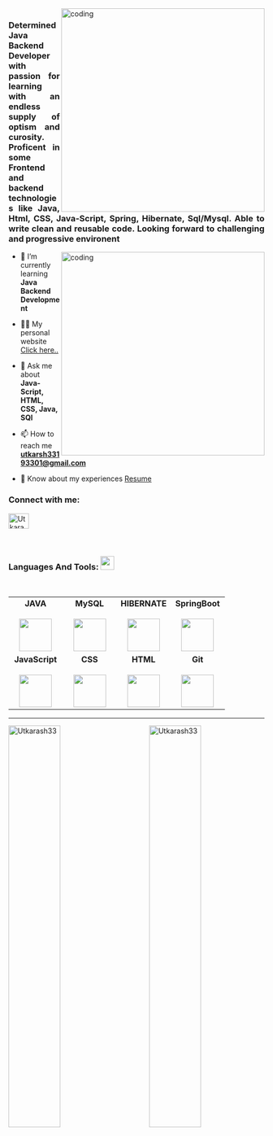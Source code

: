 <img align="right" alt="coding" width="400" src="HEY!am.png">
<h3 align="justify">Determined Java Backend Developer with passion for learning with an endless supply of optism and curosity. Proficent in some Frontend and backend technologies
like Java, Html, CSS, Java-Script, Spring, Hibernate, Sql/Mysql. 
Able to write clean and reusable code. Looking forward to challenging and progressive environent</h3>

<img align="right" alt="coding" width="400" src="https://miro.medium.com/max/1360/0*k-Snk2qOam5GZ-_S.gif">

- 🌱 I’m currently learning **Java Backend Development**

- 👨‍💻 My personal website [Click here..](https://utkarash33.github.io/)

- 💬 Ask me about **Java-Script, HTML, CSS, Java, SQl**

- 📫 How to reach me **utkarsh33193301@gmail.com**

- 📄 Know about my experiences [Resume](https://drive.google.com/file/d/1S_5NJGrawtuMxhoS6nDo1qJJmPe9c2fg/view?usp=sharing)

<h3 align="left">Connect with me:</h3>
<p align="left">
<a href="https://www.linkedin.com/in/utkarash-thakur-70439a262/" target="blank"><img align="center" src="https://raw.githubusercontent.com/rahuldkjain/github-profile-readme-generator/master/src/images/icons/Social/linked-in-alt.svg" alt="Utkarash Thakur" height="30" width="40" /></a>
</p>

<br>

<div align="center">
<h3 align="left" border="0"> Languages And Tools: <img src="https://camo.githubusercontent.com/beb64ff21c883e318e4f5db5231c2ba4175705bea1c9249e82a41ab375db4f75/68747470733a2f2f6d65646961322e67697068792e636f6d2f6d656469612f51737347456d706b79454f684243623765312f67697068792e6769663f6369643d656366303565343761306e336769316266716e74716d6f62386739616964316f796a327772336473336d67373030626c267269643d67697068792e676966" width="27"/></h3>
<br>
<table align="center">
<tbody>
<tr valign="top">
<td width="25%" align="center">
<span><b>JAVA</b></span><br><br>
<img height="64px" src="https://cdn-icons-png.flaticon.com/512/226/226777.png">
</td>
<td width="25%" align="center">
<span><b>MySQL</b></span><br><br>
<img height="64px" src="https://cdn-icons-png.flaticon.com/512/919/919836.png">
</td>
<td width="25%" align="center">
<span><b>HIBERNATE</b></span><br><br>
<img height="64px" src="https://hibernate.org/images/hibernate-logo.svg">
</td>
<td width="25%" align="center">
<span><b>SpringBoot</b></span><br><br>
<img height="64px" src="https://spring.io/images/spring-logo-9146a4d3298760c2e7e49595184e1975.svg">
</td>
</tr>

<tr valign="top">
<td width="25%" align="center">
<span><b>JavaScript</b></span><br><br>
<img height="64px" src="https://cdn-icons-png.flaticon.com/512/5968/5968292.png">
</td>


<td width="25%" align="center">
<span><b>CSS</b></span><br><br>
<img height="64px" src="https://cdn-icons-png.flaticon.com/512/888/888847.png">
</td>

<td width="25%" align="center">
<span><b>HTML</b></span><br><br>
<img height="64px" src="https://cdn-icons-png.flaticon.com/512/888/888859.png">
</td>
<td width="25%" align="center">
<span><b>Git</b></span><br><br>
<img height="64px" src="https://cdn.svgporn.com/logos/git-icon.svg">
</td>
</tr>
</tbody>
</table>
</div> 

<hr>

<p><img align="left" style="width:45%" src="https://github-readme-stats.vercel.app/api?username=utkarash33&show_icons=true&locale=en" alt="Utkarash33" /></p>

<p><img align="right" style="width:45%" src="https://github-readme-streak-stats.herokuapp.com/?user=utkarash33&" alt="Utkarash33" /></p>
